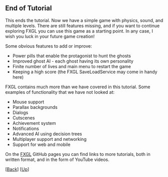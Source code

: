 ## End of Tutorial

This ends the tutorial. Now we have a simple game with physics, sound, and multiple levels. 
There are still features missing, and if you want to continue exploring FXGL you can use 
this game as a starting point. In any case, I wish you luck in your future game creation!

Some obvious features to add or improve:

* Power pills that enable the protagonist to hunt the ghosts
* Improved ghost AI - each ghost having its own personality
* Finite number of lives and main menu to restart the game
* Keeping a high score (the FXGL SaveLoadService may come in handy here)

FXGL contains much more than we have covered in this tutorial. Some examples of 
functionality that we have not looked at:

* Mouse support
* Parallax backgrounds
* Dialogs
* Cutscenes
* Achievement system
* Notifications
* Advanced AI using decision trees
* Multiplayer support and networking
* Support for web and mobile

On the [FXGL](https://github.com/AlmasB/FXGL) GitHub pages you can find links to more 
tutorials, both in written format, and in the form of YouTube videos.

[[Back](../08-chapter-8/README.md)]
[[Up](../README.md)]
